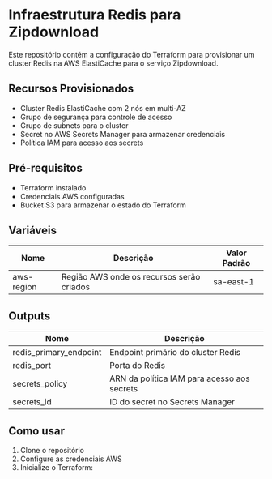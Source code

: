 # Infraestrutura Redis para Zipdownload

Este repositório contém a configuração do Terraform para provisionar um cluster Redis na AWS ElastiCache para o serviço Zipdownload.

## Recursos Provisionados

- Cluster Redis ElastiCache com 2 nós em multi-AZ
- Grupo de segurança para controle de acesso
- Grupo de subnets para o cluster
- Secret no AWS Secrets Manager para armazenar credenciais
- Política IAM para acesso aos secrets

## Pré-requisitos

- Terraform instalado
- Credenciais AWS configuradas
- Bucket S3 para armazenar o estado do Terraform

## Variáveis

| Nome | Descrição | Valor Padrão |
|------|-----------|--------------|
| aws-region | Região AWS onde os recursos serão criados | sa-east-1 |

## Outputs

| Nome | Descrição |
|------|-----------|
| redis_primary_endpoint | Endpoint primário do cluster Redis |
| redis_port | Porta do Redis |
| secrets_policy | ARN da política IAM para acesso aos secrets |
| secrets_id | ID do secret no Secrets Manager |

## Como usar

1. Clone o repositório
2. Configure as credenciais AWS
3. Inicialize o Terraform:
